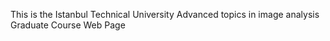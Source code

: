 This is the Istanbul Technical University Advanced topics in image analysis Graduate Course Web Page 
